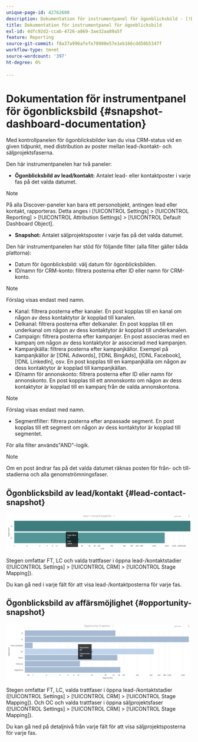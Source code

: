 ```yaml
---
unique-page-id: 42762600
description: Dokumentation för instrumentpanel för ögonblicksbild - [!DNL Marketo Measure] - Produktdokumentation
title: Dokumentation för instrumentpanel för ögonblicksbild
exl-id: 4dfc92d2-ccab-4726-a869-3ae32aa89a5f
feature: Reporting
source-git-commit: f8a37a996afefe78900e57e1eb166cdd50b5347f
workflow-type: tm+mt
source-wordcount: '397'
ht-degree: 0%

---
```


# Dokumentation för instrumentpanel för ögonblicksbild {#snapshot-dashboard-documentation}

Med kontrollpanelen för ögonblicksbilder kan du visa CRM-status vid en given tidpunkt, med distribution av poster mellan lead-/kontakt- och säljprojektsfaserna.

Den här instrumentpanelen har två paneler:

* **Ögonblicksbild av lead/kontakt:** Antalet lead- eller kontaktposter i varje fas på det valda datumet.

>[!NOTE]
>
>På alla Discover-paneler kan bara ett personobjekt, antingen lead eller kontakt, rapporteras. Detta anges i [!UICONTROL Settings] > [!UICONTROL Reporting] > [!UICONTROL Attribution Settings] > [!UICONTROL Default Dashboard Object].

* **Snapshot:** Antalet säljprojektsposter i varje fas på det valda datumet.

Den här instrumentpanelen har stöd för följande filter (alla filter gäller båda plattorna):

* Datum för ögonblicksbild: välj datum för ögonblicksbilden.
* ID/namn för CRM-konto: filtrera posterna efter ID eller namn för CRM-konto.

>[!NOTE]
>
>Förslag visas endast med namn.

* Kanal: filtrera posterna efter kanaler. En post kopplas till en kanal om någon av dess kontaktytor är kopplad till kanalen.
* Delkanal: filtrera posterna efter delkanaler. En post kopplas till en underkanal om någon av dess kontaktytor är kopplad till underkanalen.
* Campaign: filtrera posterna efter kampanjer. En post associeras med en kampanj om någon av dess kontaktytor är associerad med kampanjen.
* Kampanjkälla: filtrera posterna efter kampanjkällor. Exempel på kampanjkällor är [!DNL Adwords], [!DNL BingAds], [!DNL Facebook], [!DNL LinkedIn], osv. En post kopplas till en kampanjkälla om någon av dess kontaktytor är kopplad till kampanjkällan.
* ID/namn för annonskonto: filtrera posterna efter ID eller namn för annonskonto. En post kopplas till ett annonskonto om någon av dess kontaktytor är kopplad till en kampanj från de valda annonskontona.

>[!NOTE]
>
>Förslag visas endast med namn.

* Segmentfilter: filtrera posterna efter anpassade segment. En post kopplas till ett segment om någon av dess kontaktytor är kopplad till segmentet.

För alla filter används&quot;AND&quot;-logik.

>[!NOTE]
>
>Om en post ändrar fas på det valda datumet räknas posten för från- och till-stadierna och alla genomströmningsfaser.

## Ögonblicksbild av lead/kontakt {#lead-contact-snapshot}

![](assets/one.png)

Stegen omfattar FT, LC och valda trattfaser i öppna lead-/kontaktstadier ([!UICONTROL Settings] > [!UICONTROL CRM] > [!UICONTROL Stage Mapping]).

Du kan gå ned i varje fält för att visa lead-/kontaktposterna för varje fas.

## Ögonblicksbild av affärsmöjlighet {#opportunity-snapshot}

![](assets/two.png)

Stegen omfattar FT, LC, valda trattfaser i öppna lead-/kontaktstadier ([!UICONTROL Settings] > [!UICONTROL CRM] > [!UICONTROL Stage Mapping]). Och OC och valda trattfaser i öppna säljprojektsfaser ([!UICONTROL Settings] > [!UICONTROL CRM] > [!UICONTROL Stage Mapping]).

Du kan gå ned på detaljnivå från varje fält för att visa säljprojektsposterna för varje fas.
